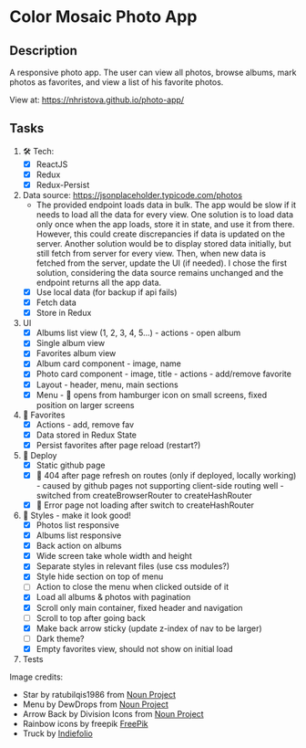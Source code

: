 # Color Mosaic Photo App


## Description
A responsive photo app. The user can view all photos, browse albums, mark photos as favorites, and view a list of his favorite photos.

View at: https://nhristova.github.io/photo-app/

## Tasks
1. 🛠 Tech: 
    - [x] ReactJS
    - [x] Redux
    - [x] Redux-Persist
2. Data source: https://jsonplaceholder.typicode.com/photos
    - The provided endpoint loads data in bulk. The app would be slow if it needs to load all the data for every view. One solution is to load data only once when the app loads, store it in state, and use it from there. However, this could create discrepancies if data is updated on the server. Another solution would be to display stored data initially, but still fetch from server for every view. Then, when new data is fetched from the server, update the UI (if needed). I chose the first solution, considering the data source remains unchanged and the endpoint returns all the app data.
    - [x] Use local data (for backup if api fails)
    - [x] Fetch data
    - [x] Store in Redux
3. UI
    - [x] Albums list view  (1, 2, 3, 4, 5...) - actions - open album
    - [x] Single album view 
    - [x] Favorites album view
    - [x] Album card component - image, name
    - [x] Photo card component - image, title - actions - add/remove favorite 
    - [x] Layout - header, menu, main sections
    - [x] Menu - 🍔 opens from hamburger icon on small screens, fixed position on larger screens
4. 💛 Favorites 
    - [x] Actions - add, remove fav
    - [x] Data stored in Redux State
    - [x] Persist favorites after page reload (restart?)
5. 🚀 Deploy 
    - [x] Static github page
    - [x] 🐛 404 after page refresh on routes (only if deployed, locally working) - caused by github pages not supporting client-side routing well - switched from createBrowserRouter to createHashRouter
    - [x] 🐛 Error page not loading after switch to createHashRouter
6. 🦋 Styles - make it look good!
    - [x] Photos list responsive
    - [x] Albums list responsive
    - [x] Back action on albums
    - [x] Wide screen take whole width and height
    - [x] Separate styles in relevant files (use css modules?)
    - [x] Style hide section on top of menu 
    - [ ] Action to close the menu when clicked outside of it
    - [x] Load all albums & photos with pagination 
    - [x] Scroll only main container, fixed header and navigation
    - [ ] Scroll to top after going back
    - [x] Make back arrow sticky (update z-index of nav to be larger)
    - [ ] Dark theme?
    - [x] Empty favorites view, should not show on initial load
7. Tests

Image credits:
- Star by ratubilqis1986 from <a href="https://thenounproject.com/browse/icons/term/star/" target="_blank" title="Star Icons">Noun Project</a>
- Menu by DewDrops from <a href="https://thenounproject.com/browse/icons/term/menu/" target="_blank" title="menu Icons">Noun Project</a>
- Arrow Back by Division Icons from <a href="https://thenounproject.com/browse/icons/term/arrow-back/" target="_blank" title="Arrow Back Icons">Noun Project</a>
- Rainbow icons by freepik <a href="https://www.freepik.com/free-vector/colorful-rainbow-set_2266161.htm" target="_blank" title="Rainbow Set">FreePik</a>
- Truck by <a href="https://indiefolio.com/project/59d622cb6e193/motion-series-1-loading-truck" target="_blank" title="truck">Indiefolio</a>

